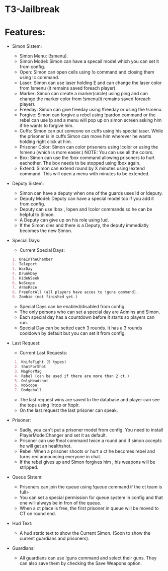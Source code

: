 # T3-Jailbreak

# Features:
- Simon Sistem:
   - Simon Menu: (!smenu).
   - Simon Model: Simon can have a specail model which you can set it from config. 
   - Open: Simon can open cells using !o command and closing them using !c command.
   - Laser: Simon can use laser holding E and can change the laser color from !smenu (it remains saved foreach player).
   - Marker: Simon can create a marker(circle) using ping and can change the marker color from !smenu(it remains saved foreach player).
   - Freeday: Simon can give freeday using !freeday <name> or using the !smenu.
   - Forgive: Simon can forgive a rebel using !pardon <name> command or the rebel can use !p and a menu will pop up on simon screen asking him if he wants to forgive him.
   - Cuffs: Simon can put someone on cuffs using his special taser. While the prisoner is in cuffs Simon can move him wherever he wants holding right click at him.
   - Prisoner Color: Simon can color prisoners using !color <playername> <color> or using the !smenu (which is more easier.) NOTE: You can use all the colors.
   - Box: Simon can use the !box command allowing prisoners to hurt eachother. The box needs to be stopped using !box again.
   - Extend: Simon can extend round by X minutes using !extend command. This will open a menu with minutes to be extended.

- Deputy Sistem:
   - Simon can have a deputy when one of the guards uses !d or !deputy. 
   - Deputy Model: Deputy can have a special model too if you add it from config.
   - Deputy can use !box , !open and !color commands so he can be helpful to Simon.
   - A Deputy can give up on his role using !ud.
   - If the Simon dies and there is a Deputy, the deputy immediatly becomes the new Simon.
   
- Special Days:
   - Current Special Days:
   ```md
   1. OneInTheChamber
   2. Teleport
   3. WarDay
   4. DrunkDay
   5. HideNSeek
   6. NoScope
   7. ArmsRace
   8. FreeForAll (all players have acces to !guns command).
   9. Zombie (not finished yet.)
   ```
  - Special Days can be enabled/disabled from config.
  - The only persons who can set a special day are Admins and Simon.
  - Each special day has a countdown before it starts so players can run.
  - Special Day can be setted each 3 rounds. It has a 3 rounds cooldown by default but you can set it from config.

- Last Request:
  - Current Last Requests:
  ```md
   1. KnifeFight (5 types)
   2. ShotForShot
   3. MagForMag
   4. Rebel (can be used if there are more than 2 ct.)
   5. OnlyHeadshot
   6. NoScope
   7. Dodgeball
   ```
  - The last request wins are saved to the database and player can see the tops using !lrtop or !toplr.
  - On the last request the last prisoner can speak.
 
- Prisoner:
   - Sadly, you can't put a prisoner model from config. You need to install PlayerModelChanger and set it as default.
   - Prisoner can use !heal command twice a round and if simon accepts he will get an healthshot.
   - Rebel: When a prisoner shoots or hurt a ct he becomes rebel and turns red announcing everyone in chat.
   - If the rebel gives up and Simon forgives him , his weapons will be stripped.

- Queue Sistem:
   - Prisoners can join the queue using !queue command if the ct team is full>
   - You can set a special permission for queue system in config and that one will always be in fron of the queue.
   - When a ct place is free, the first prisoner in queue will be moved to CT on round end.

- Hud Text:
   - A hud static text to show the Current Simon. (Soon to show the current guardians and prisoners).

- Guardians:
   - All guardians can use !guns command and select their guns. They can also save them by checking the Save Weapons option.
